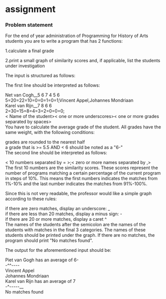# assignment
<H3>Problem statement</H3>





For the end of year administration of Programming for History of Arts students you are to write a program that has 2 functions: <br>

1.calculate a final grade <br>

2.print a small graph of similarity scores and, if applicable, list the students under investigation <br>

The input is structured as follows: <br>

The first line should be interpreted as follows: <br>

Net van Cogh__5 6 7 4 5 6 <br>
5=20=22=10=0=0=1=0=1;Vincent Appel,Johannes Mondriaan <br>
Karel van Rijn__7 8 6 6 <br>
2=30=15=8=4=3=2=0=0=0; <br>
< Name of the student>< one or more underscores>< one or more grades separated by spaces> <br>
You have to calculate the average grade of the student. All grades have the same weight, with the following conditions: <br>

grades are rounded to the nearest half <br>
a grade that is >= 5.5 AND < 6 should be noted as a "6-" <br>
The second line should be interpreted as follows: <br>

< 10 numbers separated by = >;< zero or more names separated by ,> <br>
The first 10 numbers are the similarity scores. These scores represent the number of programs matching a certain percentage of the current program in steps of 10%. This means the first numbers indicates the matches from 1%-10% and the last number indicates the matches from 91%-100%. <br>

Since this is not very readable, the professor would like a simple graph according to these rules: <br>

if there are zero matches, display an underscore: _ <br>
if there are less than 20 matches, display a minus sign: - <br>
if there are 20 or more matches, display a caret ^ <br>
The names of the students after the semicolon are the names of the students with matches in the final 3 categories. The names of these students should be printed under the graph. If there are no matches, the program should print "No matches found". <br>

The output for the aforementioned input should be: <br>

Piet van Gogh has an average of 6- <br>
-^^--_-_- <br>
Vincent Appel <br>
Johannes Mondriaan <br>
Karel van Rijn has an average of 7 <br>
-^-----__ <br>
No matches found <br>
